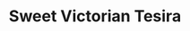 ---
title: "Sweet Victorian Tesira"
url: /ciudad-autonoma-de-buenos-aires/sweet-victorian-tesira/
shop: ropa
---